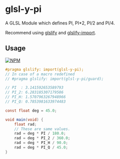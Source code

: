 # glsl-y-pi

A GLSL Module which defines PI, PI*2, PI/2 and PI/4.

Recommend using [glslify](https://github.com/glslify/glslify) and [glslify-import](https://github.com/glslify/glslify-import).

## Usage ##

[![NPM](https://nodei.co/npm/glsl-y-pi.png?mini=true)](https://nodei.co/npm/glsl-y-pi/)

```glsl
#pragma glslify: import(glsl-y-pi);
// In case of a macro redefined
// #pragma glslify: import(glsl-y-pi/guard);

// PI  : 3.141592653589793
// PI_2: 6.283185307179586
// PI_H: 1.5707963267948966
// PI_Q: 0.7853981633974483

const float deg = 45.0;

void main(void) {
    float rad;
    // These are same values.
    rad = deg * PI / 180.0;
    rad = deg * PI_2 / 360.0;
    rad = deg * PI_H / 90.0;
    rad = deg * PI_Q / 45.0;
}
```
